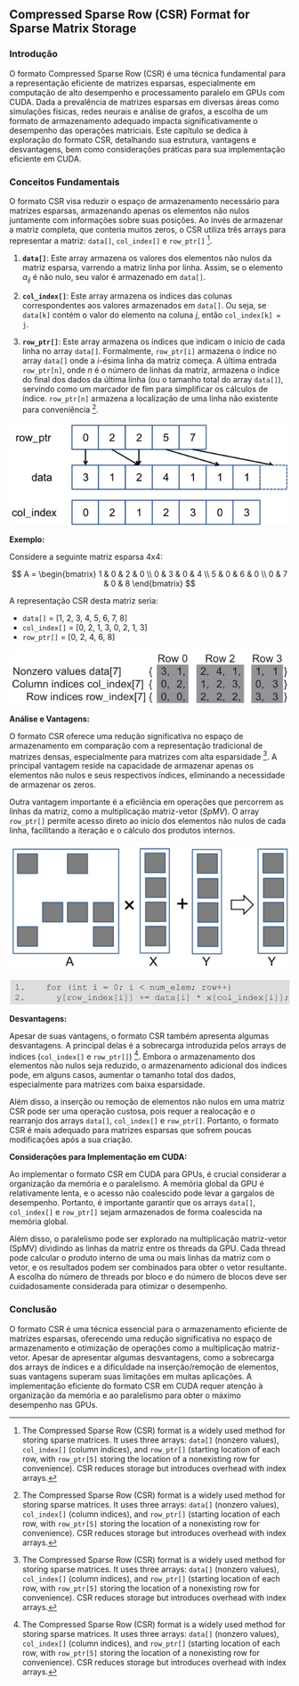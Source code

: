 ## Compressed Sparse Row (CSR) Format for Sparse Matrix Storage

### Introdução
O formato Compressed Sparse Row (CSR) é uma técnica fundamental para a representação eficiente de matrizes esparsas, especialmente em computação de alto desempenho e processamento paralelo em GPUs com CUDA. Dada a prevalência de matrizes esparsas em diversas áreas como simulações físicas, redes neurais e análise de grafos, a escolha de um formato de armazenamento adequado impacta significativamente o desempenho das operações matriciais. Este capítulo se dedica à exploração do formato CSR, detalhando sua estrutura, vantagens e desvantagens, bem como considerações práticas para sua implementação eficiente em CUDA.

### Conceitos Fundamentais

O formato CSR visa reduzir o espaço de armazenamento necessário para matrizes esparsas, armazenando apenas os elementos não nulos juntamente com informações sobre suas posições. Ao invés de armazenar a matriz completa, que conteria muitos zeros, o CSR utiliza três arrays para representar a matriz: `data[]`, `col_index[]` e `row_ptr[]` [^1].

1.  **`data[]`**: Este array armazena os valores dos elementos não nulos da matriz esparsa, varrendo a matriz linha por linha. Assim, se o elemento $a_{ij}$ é não nulo, seu valor é armazenado em `data[]`.

2.  **`col_index[]`**: Este array armazena os índices das colunas correspondentes aos valores armazenados em `data[]`. Ou seja, se `data[k]` contém o valor do elemento na coluna *j*, então `col_index[k] = j`.

3.  **`row_ptr[]`**: Este array armazena os índices que indicam o início de cada linha no array `data[]`. Formalmente, `row_ptr[i]` armazena o índice no array `data[]` onde a *i*-ésima linha da matriz começa. A última entrada `row_ptr[n]`, onde *n* é o número de linhas da matriz, armazena o índice do final dos dados da última linha (ou o tamanho total do array `data[]`), servindo como um marcador de fim para simplificar os cálculos de índice. `row_ptr[n]` armazena a localização de uma linha não existente para conveniência [^1].

![Representation of a sparse matrix in Compressed Sparse Row (CSR) format using `row_ptr`, `data`, and `col_index` arrays.](./../images/image7.jpg)

**Exemplo:**

Considere a seguinte matriz esparsa 4x4:

$$
A = \begin{bmatrix}
1 & 0 & 2 & 0 \\
0 & 3 & 0 & 4 \\
5 & 0 & 6 & 0 \\
0 & 7 & 0 & 8
\end{bmatrix}
$$

A representação CSR desta matriz seria:

*   `data[]` = \[1, 2, 3, 4, 5, 6, 7, 8]
*   `col_index[]` = \[0, 2, 1, 3, 0, 2, 1, 3]
*   `row_ptr[]` = \[0, 2, 4, 6, 8]

![CSR format example showing data, column indices, and row indices for sparse matrix representation.](./../images/image3.jpg)

**Análise e Vantagens:**

O formato CSR oferece uma redução significativa no espaço de armazenamento em comparação com a representação tradicional de matrizes densas, especialmente para matrizes com alta esparsidade [^1]. A principal vantagem reside na capacidade de armazenar apenas os elementos não nulos e seus respectivos índices, eliminando a necessidade de armazenar os zeros.

Outra vantagem importante é a eficiência em operações que percorrem as linhas da matriz, como a multiplicação matriz-vetor (*SpMV*). O array `row_ptr[]` permite acesso direto ao início dos elementos não nulos de cada linha, facilitando a iteração e o cálculo dos produtos internos.

![Illustration of sparse matrix-vector multiplication and accumulation (SpMV), where A * X + Y = Y.](./../images/image5.jpg)

![Sequential loop implementation of sparse matrix-vector multiplication (SpMV) using the CSR format as described in Figure 10.4.](./../images/image9.jpg)

**Desvantagens:**

Apesar de suas vantagens, o formato CSR também apresenta algumas desvantagens. A principal delas é a sobrecarga introduzida pelos arrays de índices (`col_index[]` e `row_ptr[]`) [^1]. Embora o armazenamento dos elementos não nulos seja reduzido, o armazenamento adicional dos índices pode, em alguns casos, aumentar o tamanho total dos dados, especialmente para matrizes com baixa esparsidade.

Além disso, a inserção ou remoção de elementos não nulos em uma matriz CSR pode ser uma operação custosa, pois requer a realocação e o rearranjo dos arrays `data[]`, `col_index[]` e `row_ptr[]`. Portanto, o formato CSR é mais adequado para matrizes esparsas que sofrem poucas modificações após a sua criação.

**Considerações para Implementação em CUDA:**

Ao implementar o formato CSR em CUDA para GPUs, é crucial considerar a organização da memória e o paralelismo. A memória global da GPU é relativamente lenta, e o acesso não coalescido pode levar a gargalos de desempenho. Portanto, é importante garantir que os arrays `data[]`, `col_index[]` e `row_ptr[]` sejam armazenados de forma coalescida na memória global.

Além disso, o paralelismo pode ser explorado na multiplicação matriz-vetor (SpMV) dividindo as linhas da matriz entre os threads da GPU. Cada thread pode calcular o produto interno de uma ou mais linhas da matriz com o vetor, e os resultados podem ser combinados para obter o vetor resultante. A escolha do número de threads por bloco e do número de blocos deve ser cuidadosamente considerada para otimizar o desempenho.

### Conclusão

O formato CSR é uma técnica essencial para o armazenamento eficiente de matrizes esparsas, oferecendo uma redução significativa no espaço de armazenamento e otimização de operações como a multiplicação matriz-vetor. Apesar de apresentar algumas desvantagens, como a sobrecarga dos arrays de índices e a dificuldade na inserção/remoção de elementos, suas vantagens superam suas limitações em muitas aplicações. A implementação eficiente do formato CSR em CUDA requer atenção à organização da memória e ao paralelismo para obter o máximo desempenho nas GPUs. <!-- END -->
[^1]: The Compressed Sparse Row (CSR) format is a widely used method for storing sparse matrices. It uses three arrays: `data[]` (nonzero values), `col_index[]` (column indices), and `row_ptr[]` (starting location of each row, with `row_ptr[5]` storing the location of a nonexisting row for convenience). CSR reduces storage but introduces overhead with index arrays.
<!-- END -->